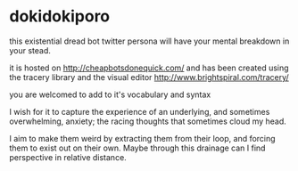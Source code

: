 # dokidokiporo
this existential dread bot twitter persona will have your mental breakdown in your stead.

it is hosted on http://cheapbotsdonequick.com/
and has been created using the tracery library and the visual editor http://www.brightspiral.com/tracery/

you are welcomed to add to it's vocabulary and syntax

I wish for it to capture the experience of an underlying, and sometimes overwhelming, anxiety; the racing thoughts that sometimes cloud my head.

I aim to make them weird by extracting them from their loop, and forcing them to exist out on their own. Maybe through this drainage can I find perspective in relative distance.
